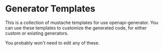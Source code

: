 # Generator Templates

This is a collection of mustache templates for use openapi-generator. You can use these templates to customize the generated code, for either custom or existing generators.

You probably won't need to edit any of these.